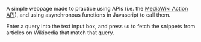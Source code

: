 A simple webpage made to practice using APIs (i.e. the [MediaWiki Action API](https://www.mediawiki.org/wiki/API:Main_page)), and using asynchronous functions in Javascript to call them.

Enter a query into the text input box, and press `GO` to fetch the snippets
from articles on Wikipedia that match that query.
